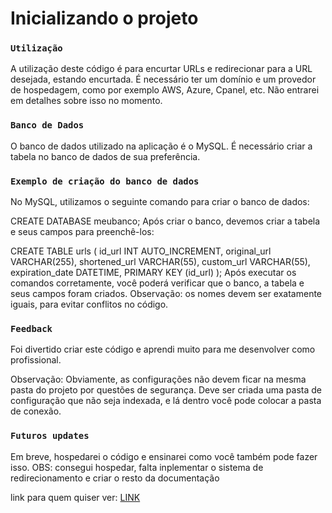 # Inicializando o projeto
### `Utilização`

A utilização deste código é para encurtar URLs e redirecionar para a URL desejada, estando encurtada. É necessário ter um domínio e um provedor de hospedagem, como por exemplo AWS, Azure, Cpanel, etc. Não entrarei em detalhes sobre isso no momento.

### `Banco de Dados`

O banco de dados utilizado na aplicação é o MySQL. É necessário criar a tabela no banco de dados de sua preferência.
### `Exemplo de criação do banco de dados`

No MySQL, utilizamos o seguinte comando para criar o banco de dados:

CREATE DATABASE meubanco;
Após criar o banco, devemos criar a tabela e seus campos para preenchê-los:

CREATE TABLE urls (
id_url INT AUTO_INCREMENT,
original_url VARCHAR(255),
shortened_url VARCHAR(55),
custom_url VARCHAR(55),
expiration_date DATETIME,
PRIMARY KEY (id_url)
);
Após executar os comandos corretamente, você poderá verificar que o banco, a tabela e seus campos foram criados. Observação: os nomes devem ser exatamente iguais, para evitar conflitos no código.

### `Feedback`

Foi divertido criar este código e aprendi muito para me desenvolver como profissional.

Observação: Obviamente, as configurações não devem ficar na mesma pasta do projeto por questões de segurança. Deve ser criada uma pasta de configuração que não seja indexada, e lá dentro você pode colocar a pasta de conexão.

### `Futuros updates`

Em breve, hospedarei o código e ensinarei como você também pode fazer isso.
OBS: consegui hospedar, falta inplementar o sistema de redirecionamento e criar o resto da documentação

link para quem quiser ver: 
[LINK](https://gabdevserver.000webhostapp.com/)
